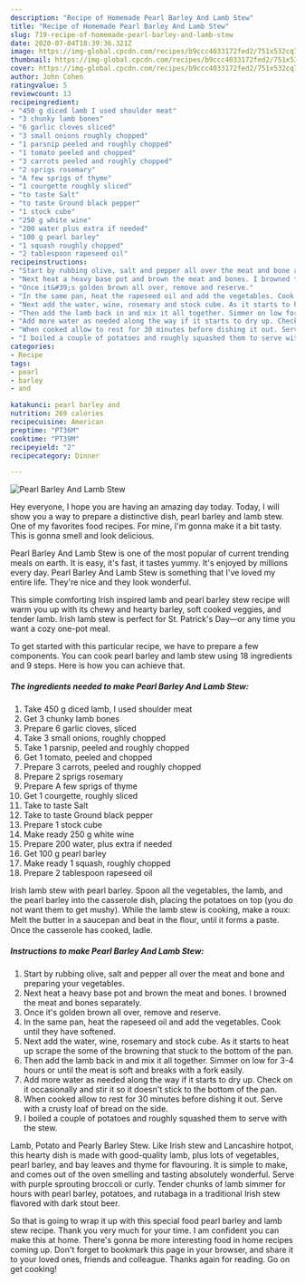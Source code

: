 ```yaml
---
description: "Recipe of Homemade Pearl Barley And Lamb Stew"
title: "Recipe of Homemade Pearl Barley And Lamb Stew"
slug: 719-recipe-of-homemade-pearl-barley-and-lamb-stew
date: 2020-07-04T18:39:36.321Z
image: https://img-global.cpcdn.com/recipes/b9ccc4033172fed2/751x532cq70/pearl-barley-and-lamb-stew-recipe-main-photo.jpg
thumbnail: https://img-global.cpcdn.com/recipes/b9ccc4033172fed2/751x532cq70/pearl-barley-and-lamb-stew-recipe-main-photo.jpg
cover: https://img-global.cpcdn.com/recipes/b9ccc4033172fed2/751x532cq70/pearl-barley-and-lamb-stew-recipe-main-photo.jpg
author: John Cohen
ratingvalue: 5
reviewcount: 13
recipeingredient:
- "450 g diced lamb I used shoulder meat"
- "3 chunky lamb bones"
- "6 garlic cloves sliced"
- "3 small onions roughly chopped"
- "1 parsnip peeled and roughly chopped"
- "1 tomato peeled and chopped"
- "3 carrots peeled and roughly chopped"
- "2 sprigs rosemary"
- "A few sprigs of thyme"
- "1 courgette roughly sliced"
- "to taste Salt"
- "to taste Ground black pepper"
- "1 stock cube"
- "250 g white wine"
- "200 water plus extra if needed"
- "100 g pearl barley"
- "1 squash roughly chopped"
- "2 tablespoon rapeseed oil"
recipeinstructions:
- "Start by rubbing olive, salt and pepper all over the meat and bone and preparing your vegetables."
- "Next heat a heavy base pot and brown the meat and bones. I browned the meat and bones separately."
- "Once it&#39;s golden brown all over, remove and reserve."
- "In the same pan, heat the rapeseed oil and add the vegetables. Cook until they have softened."
- "Next add the water, wine, rosemary and stock cube. As it starts to heat up scrape the some of the browning that stuck to the bottom of the pan."
- "Then add the lamb back in and mix it all together. Simmer on low for 3-4 hours or until the meat is soft and breaks with a fork easily."
- "Add more water as needed along the way if it starts to dry up. Check on it occasionally and stir it so it doesn&#39;t stick to the bottom of the pan."
- "When cooked allow to rest for 30 minutes before dishing it out. Serve with a crusty loaf of bread on the side."
- "I boiled a couple of potatoes and roughly squashed them to serve with the stew."
categories:
- Recipe
tags:
- pearl
- barley
- and

katakunci: pearl barley and 
nutrition: 269 calories
recipecuisine: American
preptime: "PT36M"
cooktime: "PT39M"
recipeyield: "2"
recipecategory: Dinner

---
```



![Pearl Barley And Lamb Stew](https://img-global.cpcdn.com/recipes/b9ccc4033172fed2/751x532cq70/pearl-barley-and-lamb-stew-recipe-main-photo.jpg)

Hey everyone, I hope you are having an amazing day today. Today, I will show you a way to prepare a distinctive dish, pearl barley and lamb stew. One of my favorites food recipes. For mine, I'm gonna make it a bit tasty. This is gonna smell and look delicious.

Pearl Barley And Lamb Stew is one of the most popular of current trending meals on earth. It is easy, it's fast, it tastes yummy. It's enjoyed by millions every day. Pearl Barley And Lamb Stew is something that I've loved my entire life. They're nice and they look wonderful.

This simple comforting Irish inspired lamb and pearl barley stew recipe will warm you up with its chewy and hearty barley, soft cooked veggies, and tender lamb. Irish lamb stew is perfect for St. Patrick&#39;s Day—or any time you want a cozy one-pot meal.


To get started with this particular recipe, we have to prepare a few components. You can cook pearl barley and lamb stew using 18 ingredients and 9 steps. Here is how you can achieve that.

<!--inarticleads1-->

##### The ingredients needed to make Pearl Barley And Lamb Stew:

1. Take 450 g diced lamb, I used shoulder meat
1. Get 3 chunky lamb bones
1. Prepare 6 garlic cloves, sliced
1. Take 3 small onions, roughly chopped
1. Take 1 parsnip, peeled and roughly chopped
1. Get 1 tomato, peeled and chopped
1. Prepare 3 carrots, peeled and roughly chopped
1. Prepare 2 sprigs rosemary
1. Prepare A few sprigs of thyme
1. Get 1 courgette, roughly sliced
1. Take to taste Salt
1. Take to taste Ground black pepper
1. Prepare 1 stock cube
1. Make ready 250 g white wine
1. Prepare 200 water, plus extra if needed
1. Get 100 g pearl barley
1. Make ready 1 squash, roughly chopped
1. Prepare 2 tablespoon rapeseed oil


Irish lamb stew with pearl barley. Spoon all the vegetables, the lamb, and the pearl barley into the casserole dish, placing the potatoes on top (you do not want them to get mushy). While the lamb stew is cooking, make a roux: Melt the butter in a saucepan and beat in the ﬂour, until it forms a paste. Once the casserole has cooked, ladle. 

<!--inarticleads2-->

##### Instructions to make Pearl Barley And Lamb Stew:

1. Start by rubbing olive, salt and pepper all over the meat and bone and preparing your vegetables.
1. Next heat a heavy base pot and brown the meat and bones. I browned the meat and bones separately.
1. Once it&#39;s golden brown all over, remove and reserve.
1. In the same pan, heat the rapeseed oil and add the vegetables. Cook until they have softened.
1. Next add the water, wine, rosemary and stock cube. As it starts to heat up scrape the some of the browning that stuck to the bottom of the pan.
1. Then add the lamb back in and mix it all together. Simmer on low for 3-4 hours or until the meat is soft and breaks with a fork easily.
1. Add more water as needed along the way if it starts to dry up. Check on it occasionally and stir it so it doesn&#39;t stick to the bottom of the pan.
1. When cooked allow to rest for 30 minutes before dishing it out. Serve with a crusty loaf of bread on the side.
1. I boiled a couple of potatoes and roughly squashed them to serve with the stew.


Lamb, Potato and Pearly Barley Stew. Like Irish stew and Lancashire hotpot, this hearty dish is made with good-quality lamb, plus lots of vegetables, pearl barley, and bay leaves and thyme for flavouring. It is simple to make, and comes out of the oven smelling and tasting absolutely wonderful. Serve with purple sprouting broccoli or curly. Tender chunks of lamb simmer for hours with pearl barley, potatoes, and rutabaga in a traditional Irish stew flavored with dark stout beer. 

So that is going to wrap it up with this special food pearl barley and lamb stew recipe. Thank you very much for your time. I am confident you can make this at home. There's gonna be more interesting food in home recipes coming up. Don't forget to bookmark this page in your browser, and share it to your loved ones, friends and colleague. Thanks again for reading. Go on get cooking!
